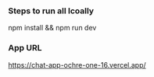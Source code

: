 

### Steps to run all lcoally 

npm install && npm run dev

### App URL

https://chat-app-ochre-one-16.vercel.app/